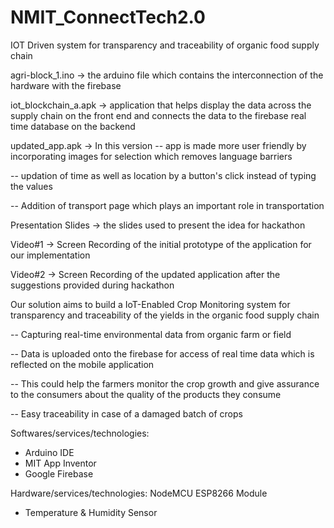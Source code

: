 # NMIT_ConnectTech2.0
IOT Driven system for transparency and traceability of organic food supply chain

agri-block_1.ino -> the arduino file which contains the interconnection of the hardware with the firebase

iot_blockchain_a.apk -> application that helps display the data across the supply chain on the front end and connects the data to the firebase real time database on the backend

updated_app.apk -> In this version
-- app is made more user friendly by incorporating images for selection which removes language barriers
                    
-- updation of time as well as location by a button's click instead of typing the values
                    
-- Addition of transport page which plays an important role in transportation

Presentation Slides -> the slides used to present the idea for hackathon

Video#1 -> Screen Recording of the initial prototype of the application for our implementation

Video#2 -> Screen Recording of the updated application after the suggestions provided during hackathon

Our solution aims to build a IoT-Enabled Crop Monitoring system for transparency and traceability of the yields in the organic food supply chain

-- Capturing real-time environmental data from organic farm or field

-- Data is uploaded onto the firebase for access of real time data which is reflected on the mobile application

-- This could help the farmers monitor the crop growth and give assurance to the consumers about the quality of the products they consume

-- Easy traceability in case of a damaged batch of crops

Softwares/services/technologies:
- Arduino IDE
- MIT App Inventor
- Google Firebase

Hardware/services/technologies:
NodeMCU ESP8266 Module
- Temperature & Humidity Sensor
